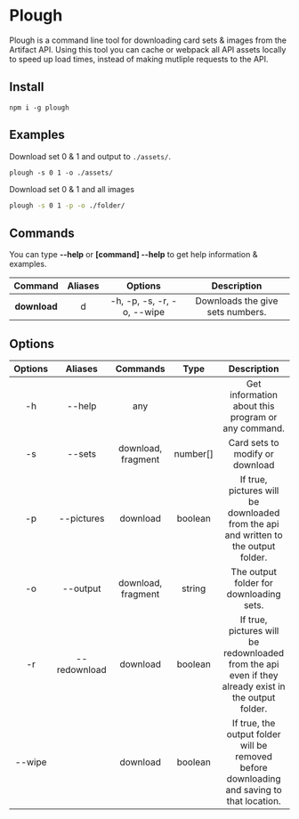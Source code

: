 # Plough

Plough is a command line tool for downloading card sets & images from the Artifact API. Using this tool you can cache or webpack all API assets locally to speed up load times, instead of making mutliple requests to the API.

## Install
```
npm i -g plough
```

## Examples
Download set 0 & 1 and output to `./assets/`.
```
plough -s 0 1 -o ./assets/
```
Download set 0 & 1 and all images
```bash
plough -s 0 1 -p -o ./folder/
```

## Commands
You can type **--help** or **[command] --help** to get help information & examples.

| Command | Aliases | Options | Description|
|:---:|:---:|:---:|:---:|
| **download** | d | -h, -p, -s, -r, -o, --wipe| Downloads the give sets numbers. |

## Options
| Options | Aliases | Commands | Type | Description|
|:---:|:---:|:---:|:---:|:---:|
| -h | --help | any | | Get information about this program or any command.
| -s | --sets | download, fragment | number[] | Card sets to modify or download
| -p | --pictures | download | boolean | If true, pictures will be downloaded from the api and written to the output folder.
| -o | --output | download, fragment | string | The output folder for downloading sets.
| -r | --redownload | download | boolean | If true, pictures will be redownloaded from the api even if they already exist in the output folder.
| --wipe |  | download | boolean | If true, the output folder will be removed before downloading and saving to that location.

